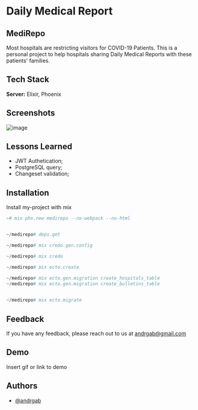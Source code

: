 # Daily Medical Report

## MediRepo

Most hospitals are restricting visitors for
COVID-19 Patients.
This is a personal project to help hospitals sharing
Daily Medical Reports with these patients' families.

  
## Tech Stack

**Server:** Elixir, Phoenix

  
## Screenshots

![image](https://user-images.githubusercontent.com/57791712/118586539-54fd3580-b771-11eb-8f55-1ea2f0c2ee35.png)

  
## Lessons Learned

- JWT Authetication;
- PostgreSQL query;
- Changeset validation;
## Installation 

Install my-project with mix

```elixir
~# mix phx.new medirepo --no-webpack --no-html


~/medirepo# deps.get

~/medirepo# mix credo.gen.config

~/medirepo# mix credo

~/medirepo# mix ecto.create

~/medirepo# mix ecto.gen.migration create_hospitals_table
~/medirepo# mix ecto.gen.migration create_bulletins_table
  

~/medirepo# mix ecto.migrate
```
    
## Feedback

If you have any feedback, please reach out to us at andrgab@gmail.com

  
## Demo

Insert gif or link to demo

  
## Authors

- [@andrgab](https://www.github.com/andrgab)

  